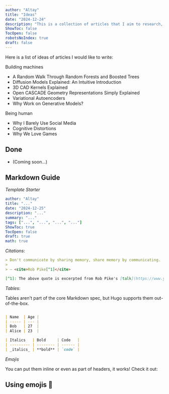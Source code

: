 ```yaml
---
author: "Altay"
title: "Ideas"
date: "2024-12-24"
description: "This is a collection of articles that I aim to research, write, and post on this blog!"
ShowToc: false
TocOpen: false
robotsNoIndex: true
draft: false
---
```


Here is a list of ideas of articles I would like to write:

Building machines
- A Random Walk Through Random Forests and Boosted Trees
- Diffusion Models Explained: An Intuitive Introduction
- 3D CAD Kernels Explained
- Open CASCADE Geometry Representations Simply Explained
- Variational Autoencoders
- Why Work on Generative Models?


Being human
- Why I Barely Use Social Media
- Cognitive Distortions
- Why We Love Games



## Done
- (Coming soon...)


## Markdown Guide

*Template Starter*
```yaml
author: "Altay"
title: "..."
date: "2024-12-25"
description: "..."
summary: "..."
tags: ["...", "...", "...", "..."]
ShowToc: true
TocOpen: false
draft: true
math: true
```

*Citations*:

```md
> Don't communicate by sharing memory, share memory by communicating.
>
> — <cite>Rob Pike[^1]</cite>

[^1]: The above quote is excerpted from Rob Pike's [talk](https://www.youtube.com/watch?v=PAAkCSZUG1c) during Gopherfest, November 18, 2015.
```

*Tables*:

Tables aren't part of the core Markdown spec, but Hugo supports them out-of-the-box.
```md

| Name  | Age |
| ----- | --- |
| Bob   | 27  |
| Alice | 23  |

| Italics   | Bold     | Code   |
| --------- | -------- | ------ |
| _italics_ | **bold** | `code` |
```


*Emojis*

You can put them inline or even as part of headers, it works! Check it out:

## Using emojis 🙈